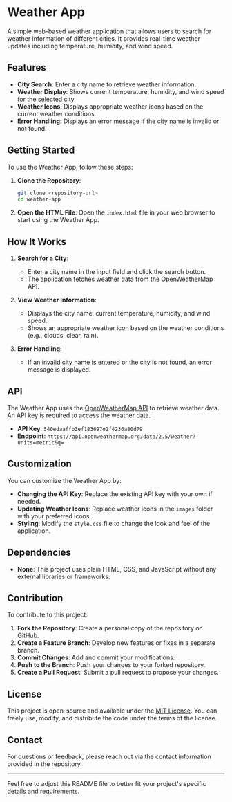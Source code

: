 # Weather App

A simple web-based weather application that allows users to search for weather information of different cities. It provides real-time weather updates including temperature, humidity, and wind speed.

## Features

- **City Search**: Enter a city name to retrieve weather information.
- **Weather Display**: Shows current temperature, humidity, and wind speed for the selected city.
- **Weather Icons**: Displays appropriate weather icons based on the current weather conditions.
- **Error Handling**: Displays an error message if the city name is invalid or not found.

## Getting Started

To use the Weather App, follow these steps:

1. **Clone the Repository**:

   ```bash
   git clone <repository-url>
   cd weather-app
   ```

2. **Open the HTML File**:
   Open the `index.html` file in your web browser to start using the Weather App.

## How It Works

1. **Search for a City**:

   - Enter a city name in the input field and click the search button.
   - The application fetches weather data from the OpenWeatherMap API.

2. **View Weather Information**:

   - Displays the city name, current temperature, humidity, and wind speed.
   - Shows an appropriate weather icon based on the weather conditions (e.g., clouds, clear, rain).

3. **Error Handling**:
   - If an invalid city name is entered or the city is not found, an error message is displayed.

## API

The Weather App uses the [OpenWeatherMap API](https://openweathermap.org/api) to retrieve weather data. An API key is required to access the weather data.

- **API Key**: `540edaaffb3ef183697e2f4236a80d79`
- **Endpoint**: `https://api.openweathermap.org/data/2.5/weather?units=metric&q=`

## Customization

You can customize the Weather App by:

- **Changing the API Key**: Replace the existing API key with your own if needed.
- **Updating Weather Icons**: Replace weather icons in the `images` folder with your preferred icons.
- **Styling**: Modify the `style.css` file to change the look and feel of the application.

## Dependencies

- **None**: This project uses plain HTML, CSS, and JavaScript without any external libraries or frameworks.

## Contribution

To contribute to this project:

1. **Fork the Repository**: Create a personal copy of the repository on GitHub.
2. **Create a Feature Branch**: Develop new features or fixes in a separate branch.
3. **Commit Changes**: Add and commit your modifications.
4. **Push to the Branch**: Push your changes to your forked repository.
5. **Create a Pull Request**: Submit a pull request to propose your changes.

## License

This project is open-source and available under the [MIT License](LICENSE). You can freely use, modify, and distribute the code under the terms of the license.

## Contact

For questions or feedback, please reach out via the contact information provided in the repository.

---

Feel free to adjust this README file to better fit your project's specific details and requirements.

